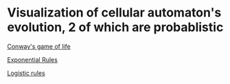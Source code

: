 # Visualization of cellular automaton's evolution, 2 of which are probablistic

<a href="https://alexinjar.github.io/Fun-Visualizations/puritian_communion/puritian_communion.html" target="_top">Conway's game of life</a>

<a href="https://alexinjar.github.io/Fun-Visualizations/puritian_communion/exponential" target="_top">Exponential Rules</a>

<a href="https://alexinjar.github.io/Fun-Visualizations/puritian_communion/deposite" target="_top">Logistic rules</a>
